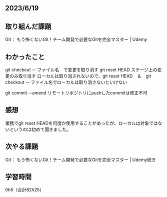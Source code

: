 ## 2023/6/19
## 取り組んだ課題
Git： もう怖くないGit！チーム開発で必要なGitを完全マスター | Udemy

## わかったこと
git checkout -- ファイル名　で変更を取り消す
git reset HEAD ステージ上の変更のみ取り消す
ローカルは取り消されないので、git reset HEAD　＆　git checkout -- ファイル名でローカルは取り消さないといけない

git commit --amend
リモートリポジトリにpushしたcommitは修正不可

## 感想
業務でgit reset HEADを何度か使用することがあったが、ローカルは対象ではないというのは初めて聞きました。


## 次やる課題
Git： もう怖くないGit！チーム開発で必要なGitを完全マスター | Udemy続き

## 学習時間
0h5（合計82h25）
